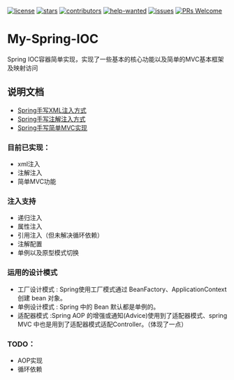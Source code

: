 [![license](https://badgen.net/github/license/laowenruo/Spring-IOC?color=green)](https://github.com/laowenruo/Spring-IOC/master/LICENSE)
[![stars](https://badgen.net/github/stars//laowenruo/Spring-IOC)](https://github.com//laowenruo/Spring-IOC/stargazers)
[![contributors](https://badgen.net/github/contributors/laowenruo/Spring-IOC)](https://github.com/laowenruo/Spring-IOC/graphs/contributors)
[![help-wanted](https://badgen.net/github/label-issues/laowenruo/Spring-IOC/help%20wanted/open)](https://github.com/laowenruo/Spring-IOC/labels/help%20wanted)
[![issues](https://badgen.net/github/open-issues/laowenruo/Spring-IOC)](https://github.com/laowenruo/Spring-IOC/issues)
[![PRs Welcome](https://badgen.net/badge/PRs/welcome/green)](http://makeapullrequest.com)
# My-Spring-IOC
Spring IOC容器简单实现，实现了一些基本的核心功能以及简单的MVC基本框架及映射访问

## 说明文档
- [Spring手写XML注入方式](https://github.com/laowenruo/Spring-IOC/blob/master/docs/Spring%E6%89%8B%E5%86%99XML%E6%B3%A8%E5%85%A5%E6%96%B9%E5%BC%8F.md)
- [Spring手写注解注入方式](https://github.com/laowenruo/Spring-IOC/blob/master/docs/Spring%E6%89%8B%E5%86%99%E6%B3%A8%E8%A7%A3%E6%B3%A8%E5%85%A5%E6%96%B9%E5%BC%8F.md)
- [Spring手写简单MVC实现](https://github.com/laowenruo/Spring-IOC/blob/master/docs/Spring%E6%89%8B%E5%86%99%E7%AE%80%E5%8D%95MVC%E5%AE%9E%E7%8E%B0.md)
### 目前已实现：
- xml注入
- 注解注入
- 简单MVC功能
### 注入支持
- 递归注入
- 属性注入
- 引用注入（但未解决循环依赖）
- 注解配置
- 单例以及原型模式切换
### 运用的设计模式
- 工厂设计模式 : Spring使用工厂模式通过 BeanFactory、ApplicationContext 创建 bean 对象。
- 单例设计模式 : Spring 中的 Bean 默认都是单例的。
- 适配器模式 :Spring AOP 的增强或通知(Advice)使用到了适配器模式、spring MVC 中也是用到了适配器模式适配Controller。（体现了一点）

### TODO：
- AOP实现
- 循环依赖
